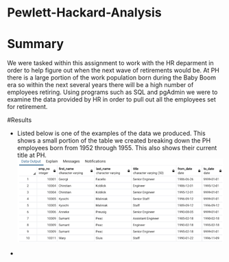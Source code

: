 # Pewlett-Hackard-Analysis

# Summary
We were tasked within this assignment to work with the HR deparment in order to help figure out when the next wave of retirements would be.  At PH there is a large portion of the work population born during the Baby Boom era so within the next several years there will be a high number of employees retiring.  Using programs such as SQL and pgAdmin we were to examine the data provided by HR in order to pull out all the employees set for retirement.

#Results

* Listed below is one of the examples of the data we produced.  This shows a small portion of the table we created breaking down the PH employees born from 1952 through 1955.  This also shows their current title at PH.
![github](retiring_titles.PNG)

*
